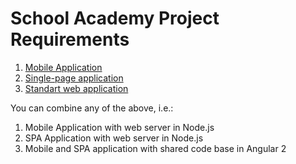 # School Academy Project Requirements

1. [Mobile Application](./MOBILE_APP_REQUREMENTS.md)
2. [Single-page application](./SPA_APP_REQUIREMENTS.md)
3. [Standart web application](./WEB_APP_REQUIREMENTS.md)

You can combine any of the above, i.e.:

1. Mobile Application with web server in Node.js
2. SPA Application with web server in Node.js
3. Mobile and SPA application with shared code base in Angular 2

